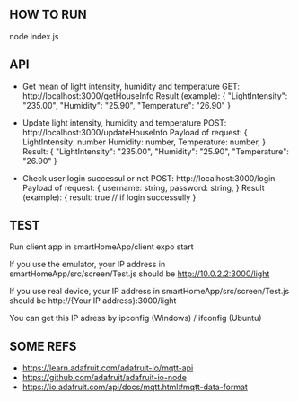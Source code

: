 ## HOW TO RUN
node index.js

## API
- Get mean of light intensity, humidity and temperature
GET: http://localhost:3000/getHouseInfo
Result (example):
{
  "LightIntensity": "235.00",
  "Humidity": "25.90",
  "Temperature": "26.90"
}

- Update light intensity, humidity and temperature
POST: http://localhost:3000/updateHouseInfo
Payload of request:
{
  LightIntensity: number
  Humidity: number,
  Temperature: number,
}
Result:
{
  "LightIntensity": "235.00",
  "Humidity": "25.90",
  "Temperature": "26.90"
}


- Check user login successul or not
POST: http://localhost:3000/login
Payload of request:
{
  username: string,
  password: string,
}
Result (example):
{
  result: true // if login successully
}
## TEST

Run client app in smartHomeApp/client
expo start 

If you use the emulator, your IP address in smartHomeApp/src/screen/Test.js should be
http://10.0.2.2:3000/light

If you use real device, your IP address in smartHomeApp/src/screen/Test.js should be
http://{Your IP address}:3000/light

You can get this IP adress by ipconfig (Windows) / ifconfig (Ubuntu)
## SOME REFS
- https://learn.adafruit.com/adafruit-io/mqtt-api
- https://github.com/adafruit/adafruit-io-node
- https://io.adafruit.com/api/docs/mqtt.html#mqtt-data-format
